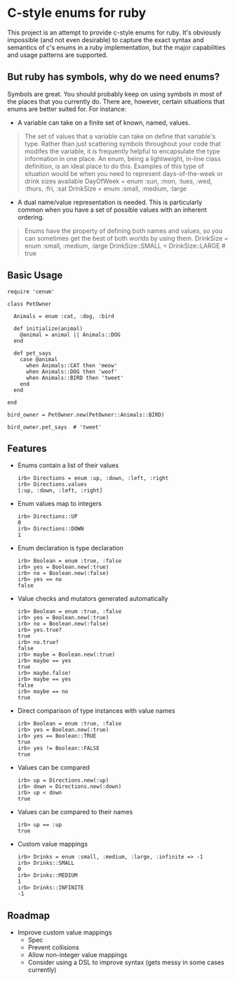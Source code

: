 # C-style enums for ruby

This project is an attempt to provide c-style enums for ruby. It's obviously impossible (and not even desirable) to capture the exact syntax and semantics of c's enums in a ruby implementation, but the major capabilities and usage patterns are supported.

## But ruby has symbols, why do we need enums?

Symbols are great. You should probably keep on using symbols in most of the places that you currently do. There are, however, certain situations that enums are better suited for. For instance:

  * A variable can take on a finite set of known, named, values.
  > The set of values that a variable can take on define that variable's type. Rather than just scattering symbols throughout your code that modifes the variable, it is frequently helpful to encapsulate the type information in one place. An enum, being a lightweight, in-line class definition, is an ideal place to do this. Examples of this type of situation would be when you need to represent days-of-the-week or drink sizes available
        DayOfWeek = enum :sun, :mon, :tues, :wed, :thurs, :fri, :sat
        DrinkSize = enum :small, :medium, :large
  * A dual name/value representation is needed. This is particularly common when you have a set of possible values with an inherent ordering.
  > Enums have the property of defining both names and values, so you can sometimes get the best of both worlds by using them.
        DrinkSize = enum :small, :medium, :large
        DrinkSize::SMALL < DrinkSize::LARGE  # true

## Basic Usage

    require 'cenum'

    class PetOwner

      Animals = enum :cat, :dog, :bird

      def initialize(animal)
        @animal = animal || Animals::DOG
      end

      def pet_says
        case @animal
          when Animals::CAT then 'meow'
          when Animals::DOG then 'woof'
          when Animals::BIRD then 'tweet'
        end
      end

    end

    bird_owner = PetOwner.new(PetOwner::Animals::BIRD)

    bird_owner.pet_says  # 'tweet'

## Features

  * Enums contain a list of their values

        irb> Directions = enum :up, :down, :left, :right
        irb> Directions.values
        [:up, :down, :left, :right]

  * Enum values map to integers

        irb> Directions::UP
        0
        irb> Directions::DOWN
        1

  * Enum declaration is type declaration

        irb> Boolean = enum :true, :false
        irb> yes = Boolean.new(:true)
        irb> no = Boolean.new(:false)
        irb> yes == no
        false

  * Value checks and mutators generated automatically

        irb> Boolean = enum :true, :false
        irb> yes = Boolean.new(:true)
        irb> no = Boolean.new(:false)
        irb> yes.true?
        true
        irb> no.true?
        false
        irb> maybe = Boolean.new(:true)
        irb> maybe == yes
        true
        irb> maybe.false!
        irb> maybe == yes
        false
        irb> maybe == no
        true

  * Direct comparison of type instances with value names

        irb> Boolean = enum :true, :false
        irb> yes = Boolean.new(:true)
        irb> yes == Boolean::TRUE
        true
        irb> yes != Boolean::FALSE
        true

  * Values can be compared

        irb> up = Directions.new(:up)
        irb> down = Directions.new(:down)
        irb> up < down
        true

  * Values can be compared to their names

        irb> up == :up
        true

  * Custom value mappings

        irb> Drinks = enum :small, :medium, :large, :infinite => -1
        irb> Drinks::SMALL
        0
        irb> Drinks::MEDIUM
        1
        irb> Drinks::INFINITE
        -1

## Roadmap

  * Improve custom value mappings
    * Spec
    * Prevent collisions
    * Allow non-integer value mappings
    * Consider using a DSL to improve syntax (gets messy in some cases currently)
